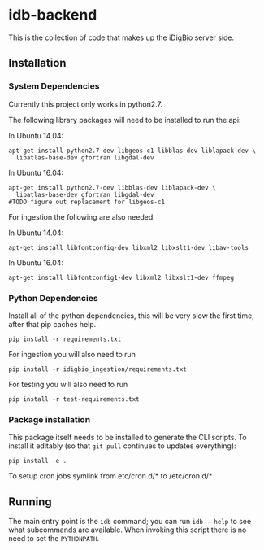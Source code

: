# idb-backend

This is the collection of code that makes up the iDigBio server side.

## Installation

### System Dependencies

Currently this project only works in python2.7.

The following library packages will need to be installed to run the api:

In Ubuntu 14.04:

    apt-get install python2.7-dev libgeos-c1 libblas-dev liblapack-dev \
      libatlas-base-dev gfortran libgdal-dev

In Ubuntu 16.04:

    apt-get install python2.7-dev libblas-dev liblapack-dev \
      libatlas-base-dev gfortran libgdal-dev
    #TODO figure out replacement for libgeos-c1


For ingestion the following are also needed:

In Ubuntu 14.04:

    apt-get install libfontconfig-dev libxml2 libxslt1-dev libav-tools

In Ubuntu 16.04:

    apt-get install libfontconfig1-dev libxml2 libxslt1-dev ffmpeg



### Python Dependencies

Install all of the python dependencies, this will be very slow the
first time, after that pip caches help.

    pip install -r requirements.txt

For ingestion you will also need to run

    pip install -r idigbio_ingestion/requirements.txt

For testing you will also need to run

    pip install -r test-requirements.txt

### Package installation

This package itself needs to be installed to generate the CLI
scripts. To install it editably (so that `git pull` continues to
updates everything):

    pip install -e .

To setup cron jobs symlink from etc/cron.d/* to /etc/cron.d/*

## Running

The main entry point is the `idb` command; you can run `idb --help` to
see what subcommands are available. When invoking this script there is
no need to set the `PYTHONPATH`.
